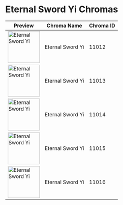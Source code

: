# Eternal Sword Yi Chromas

| Preview | Chroma Name | Chroma ID |
|---|---|---|
| <img src='https://raw.communitydragon.org/latest/plugins/rcp-be-lol-game-data/global/default/v1/champion-chroma-images/11/11012.png' alt='Eternal Sword Yi' width='100'> | Eternal Sword Yi | 11012 |
| <img src='https://raw.communitydragon.org/latest/plugins/rcp-be-lol-game-data/global/default/v1/champion-chroma-images/11/11013.png' alt='Eternal Sword Yi' width='100'> | Eternal Sword Yi | 11013 |
| <img src='https://raw.communitydragon.org/latest/plugins/rcp-be-lol-game-data/global/default/v1/champion-chroma-images/11/11014.png' alt='Eternal Sword Yi' width='100'> | Eternal Sword Yi | 11014 |
| <img src='https://raw.communitydragon.org/latest/plugins/rcp-be-lol-game-data/global/default/v1/champion-chroma-images/11/11015.png' alt='Eternal Sword Yi' width='100'> | Eternal Sword Yi | 11015 |
| <img src='https://raw.communitydragon.org/latest/plugins/rcp-be-lol-game-data/global/default/v1/champion-chroma-images/11/11016.png' alt='Eternal Sword Yi' width='100'> | Eternal Sword Yi | 11016 |
